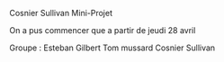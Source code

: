 Cosnier Sullivan Mini-Projet

On a pus commencer que a partir de jeudi 28 avril

Groupe : 
Esteban Gilbert 
Tom mussard
Cosnier Sullivan
